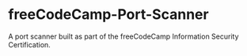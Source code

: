 # freeCodeCamp-Port-Scanner

A port scanner built as part of the freeCodeCamp Information Security Certification.
